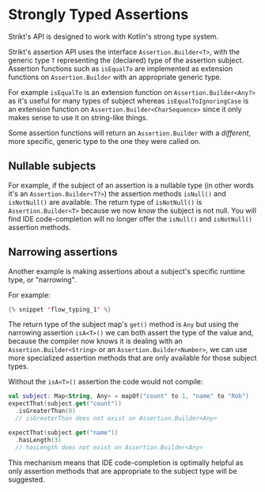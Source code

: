 ---
---

# Strongly Typed Assertions

Strikt's API is designed to work with Kotlin's strong type system.

Strikt's assertion API uses the interface `Assertion.Builder<T>`, with the generic type `T` representing the (declared) type of the assertion subject.
Assertion functions such as `isEqualTo` are implemented as extension functions on `Assertion.Builder` with an appropriate generic type.

For example `isEqualTo` is an extension function on `Assertion.Builder<Any?>` as it's useful for many types of subject whereas `isEqualToIgnoringCase` is an extension function on `Assertion.Builder<CharSequence>` since it only makes sense to use it on string-like things.

Some assertion functions will return an `Assertion.Builder` with a _different_, more specific, generic type to the one they were called on.

## Nullable subjects

For example, if the subject of an assertion is a nullable type (in other words it's an `Assertion.Builder<T?>`) the assertion methods `isNull()` and `isNotNull()` are available.
The return type of `isNotNull()` is `Assertion.Builder<T>` because we now _know_ the subject is not null.
You will find IDE code-completion will no longer offer the `isNull()` and `isNotNull()` assertion methods.

## Narrowing assertions

Another example is making assertions about a subject's specific runtime type, or "narrowing".

For example:

```kotlin
{% snippet 'flow_typing_1' %}
```

The return type of the subject map's `get()` method is `Any` but using the narrowing assertion `isA<T>()` we can both assert the type of the value and, because the compiler now knows it is dealing with an `Assertion.Builder<String>` or an `Assertion.Builder<Number>`, we can use more specialized assertion methods that are only available for those subject types.

Without the `isA<T>()` assertion the code would not compile:

```kotlin
val subject: Map<String, Any> = mapOf("count" to 1, "name" to "Rob")
expectThat(subject.get("count"))
  .isGreaterThan(0)
  // isGreaterThan does not exist on Assertion.Builder<Any>

expectThat(subject.get("name"))
  .hasLength(3)
  // hasLength does not exist on Assertion.Builder<Any>
```

This mechanism means that IDE code-completion is optimally helpful as only assertion methods that are appropriate to the subject type will be suggested.
